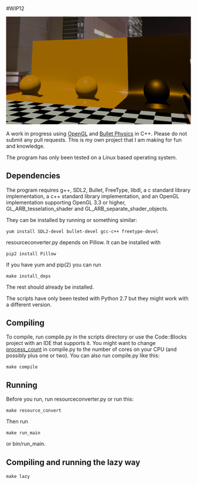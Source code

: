 #WIP12

![screenshot](https://raw.githubusercontent.com/pendingchaos/WIP12/master/screenshot.png)

A work in progress using [OpenGL](https://opengl.org) and [Bullet Physics](bulletphysics.org) in C++.
Please do not submit any pull requests. This is my own project that I am making for fun and knowledge.

The program has only been tested on a Linux based operating system.

## Dependencies
The program requires g++, SDL2, Bullet, FreeType, libdl, a c standard library implementation, a c++ standard library implementation, and an OpenGL implementation supporting OpenGL 3.3 or higher, GL_ARB_tesselation_shader and GL_ARB_separate_shader_objects.

They can be installed by running or something similar:
```shell
yum install SDL2-devel bullet-devel gcc-c++ freetype-devel
```

resourceconverter.py depends on Pillow. It can be installed with
```shell
pip2 install Pillow
```

If you have yum and pip(2) you can run
```shell
make install_deps
```

The rest should already be installed.

The scripts have only been tested with Python 2.7 but they might work with a different version.

## Compiling
To compile, run compile.py in the scripts directory or use the Code::Blocks project with an IDE that supports it.
You might want to change [process_count](https://github.com/pendingchaos/WIP12/blob/master/scripts/compile.py#L6) in compile.py to the number of cores on your CPU (and possibly plus one or two).
You can also run compile.py like this:
```shell
make compile
```

## Running
Before you run, run resourceconverter.py or run this:
```
make resource_convert
```

Then run
```shell
make run_main
```
or bin/run_main.

## Compiling and running the lazy way
```shell
make lazy
```
